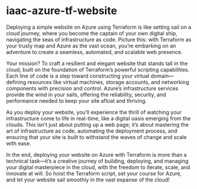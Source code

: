 # iaac-azure-tf-website
Deploying a simple website on Azure using Terraform is like setting sail on a cloud journey, where you become the captain of your own digital ship, navigating the seas of infrastructure as code. Picture this: with Terraform as your trusty map and Azure as the vast ocean, you’re embarking on an adventure to create a seamless, automated, and scalable web presence.

Your mission? To craft a resilient and elegant website that stands tall in the cloud, built on the foundation of Terraform’s powerful scripting capabilities. Each line of code is a step toward constructing your virtual domain—defining resources like virtual machines, storage accounts, and networking components with precision and control. Azure’s infrastructure services provide the wind in your sails, offering the reliability, security, and performance needed to keep your site afloat and thriving.

As you deploy your website, you’ll experience the thrill of watching your infrastructure come to life in real-time, like a digital oasis emerging from the clouds. This isn’t just about putting up a web page; it’s about mastering the art of infrastructure as code, automating the deployment process, and ensuring that your site is built to withstand the waves of change and scale with ease.

In the end, deploying your website on Azure with Terraform is more than a technical task—it’s a creative journey of building, deploying, and managing your digital masterpiece in the cloud, with the freedom to iterate, scale, and innovate at will. So hoist the Terraform script, set your course for Azure, and let your website sail smoothly in the vast expanse of the cloud!